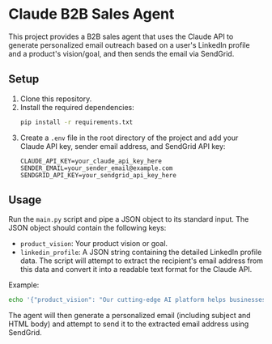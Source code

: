 # Claude B2B Sales Agent

This project provides a B2B sales agent that uses the Claude API to generate personalized email outreach based on a user's LinkedIn profile and a product's vision/goal, and then sends the email via SendGrid.

## Setup

1. Clone this repository.
2. Install the required dependencies:
   ```bash
   pip install -r requirements.txt
   ```
3. Create a `.env` file in the root directory of the project and add your Claude API key, sender email address, and SendGrid API key:
   ```
   CLAUDE_API_KEY=your_claude_api_key_here
   SENDER_EMAIL=your_sender_email@example.com
   SENDGRID_API_KEY=your_sendgrid_api_key_here
   ```

## Usage

Run the `main.py` script and pipe a JSON object to its standard input. The JSON object should contain the following keys:

- `product_vision`: Your product vision or goal.
- `linkedin_profile`: A JSON string containing the detailed LinkedIn profile data. The script will attempt to extract the recipient's email address from this data and convert it into a readable text format for the Claude API.

Example:

```bash
echo '{"product_vision": "Our cutting-edge AI platform helps businesses automate customer support, reducing response times by 50% and increasing customer satisfaction.", "linkedin_profile": "[ { \"business_email\": [ \"john.doe@example.com\" ], \"current_employers\": [ { \"employer_name\": \"Tech Solutions Inc.\", \"employer_linkedin_id\": \"12345\", \"employer_company_website_domain\": [ \"techsolutions.com\" ], \"business_emails\": { \"john.doe@example.com\": { \"verification_status\": \"verified\", \"last_validated_at\": \"2025-05-18\" } } } ], \"past_employers\": [], \"enriched_realtime\": false, \"query_linkedin_profile_urn_or_slug\": [ \"john-doe-profile\" ] } ]"}' | python claude_agents/main.py
```

The agent will then generate a personalized email (including subject and HTML body) and attempt to send it to the extracted email address using SendGrid.
